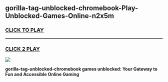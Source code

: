 
## gorilla-tag-unblocked-chromebook-Play-Unblocked-Games-Online-n2x5m
<h3>
<a href="https://premium76.site?title=gorilla-tag-unblocked-chromebook&ref=25A">CLICK TO PLAY</a></h3>
<hr>

<h3>
<a href="https://premium76.site?title=gorilla-tag-unblocked-chromebook&ref=25A">CLICK 2 PLAY</a>
  
</h3>

<a href="https://premium76.site?title=gorilla-tag-unblocked-chromebook&ref=25A"><img src="https://clearcache.store/games.png"></a>


**gorilla-tag-unblocked-chromebook games unblocked: Your Gateway to Fun and Accessible Online Gaming**

